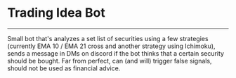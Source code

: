 # Trading Idea Bot
---

Small bot that's analyzes a set list of securities using a few strategies (currently EMA 10 / EMA 21 cross and another strategy using Ichimoku), sends a message in DMs on discord if the bot thinks that a certain security should be bought. Far from perfect, can (and will) trigger false signals, should not be used as financial advice.
